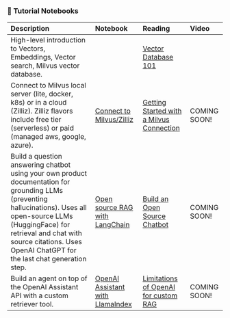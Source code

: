 ### 📖 Tutorial Notebooks

| Description | Notebook | Reading | Video
|:---------------------------|:----------|:----------|:----------|
| High-level introduction to Vectors, Embeddings, Vector search, Milvus vector database. |  | [Vector Database 101](https://zilliz.com/learn/what-is-vector-database)  |
| Connect to Milvus local server (lite, docker, k8s) or in a cloud (Zilliz). Zilliz flavors include free tier (serverless) or paid (managed aws, google, azure). | [Connect to Milvus/Zilliz](milvus_connect.ipynb) | [Getting Started with a Milvus Connection](https://zilliz.com/blog/getting-started-with-a-milvus-connection) | COMING SOON! |
| Build a question answering chatbot using your own product documentation for grounding LLMs (preventing hallucinations).  Uses all open-source LLMs (HuggingFace) for retrieval and chat with source citations. Uses OpenAI ChatGPT for the last chat generation step. | [Open source RAG with LangChain](RAG/readthedocs_zilliz_langchain.ipynb) | [Build an Open Source Chatbot](https://zilliz.com/blog/building-open-source-chatbot-using-milvus-and-langchain-in-5-minutes)| COMING SOON! |
| Build an agent on top of the OpenAI Assistant API with a custom retriever tool. |  [OpenAI Assistant with LlamaIndex](OpenAIAssistants/milvus_agent_llamaindex.ipynb) | [Limitations of OpenAI for custom RAG](https://zilliz.com/blog/customizing-openai-built-in-retrieval-using-milvus-vector-database)| COMING SOON! |